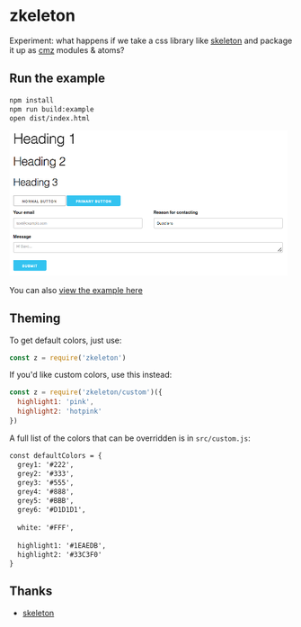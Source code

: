 # zkeleton

Experiment: what happens if we take a css library like [skeleton](https://github.com/dhg/Skeleton/) and package it up as [cmz](http://github.com/joshwnj/cmz) modules & atoms?

## Run the example

```
npm install
npm run build:example
open dist/index.html
```

![](https://github.com/joshwnj/zkeleton/blob/master/example.png)

You can also [view the example here](https://joshwnj.github.io/zkeleton/)

## Theming

To get default colors, just use:

```js
const z = require('zkeleton')
```

If you'd like custom colors, use this instead:

```js
const z = require('zkeleton/custom')({
  highlight1: 'pink',
  highlight2: 'hotpink'
})
```

A full list of the colors that can be overridden is in `src/custom.js`:

```
const defaultColors = {
  grey1: '#222',
  grey2: '#333',
  grey3: '#555',
  grey4: '#888',
  grey5: '#BBB',
  grey6: '#D1D1D1',

  white: '#FFF',

  highlight1: '#1EAEDB',
  highlight2: '#33C3F0'
}
```

## Thanks

- [skeleton](https://github.com/dhg/Skeleton/)
